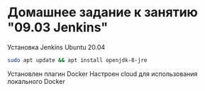 # Домашнее задание к занятию "09.03 Jenkins"

Установка Jenkins Ubuntu 20.04
```bash
sudo apt update && apt install openjdk-8-jre
```
Установлен плагин Docker
Настроен cloud для использования локального Docker

